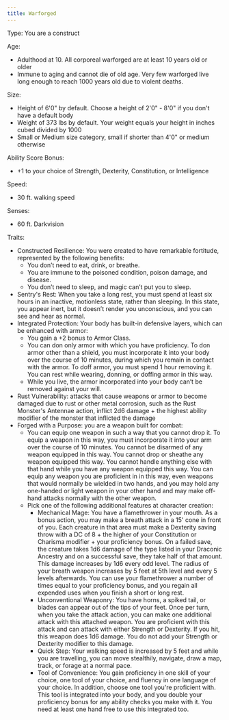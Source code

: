 ```yaml
---
title: Warforged
---
```


Type: You are a construct

Age:

- Adulthood at 10. All corporeal warforged are at least 10 years old or older
- Immune to aging and cannot die of old age. Very few warforged live long enough to reach 1000 years old due to violent deaths.

Size:

- Height of 6'0" by default. Choose a height of 2'0" - 8'0" if you don't have a default body
- Weight of 373 lbs by default. Your weight equals your height in inches cubed divided by 1000
- Small or Medium size category, small if shorter than 4'0" or medium otherwise

Ability Score Bonus:

- +1 to your choice of Strength, Dexterity, Constitution, or Intelligence

Speed:

- 30 ft. walking speed

Senses:

- 60 ft. Darkvision

Traits:

- Constructed Resilience: You were created to have remarkable fortitude, represented by the following benefits:
	- You don’t need to eat, drink, or breathe.
	- You are immune to the poisoned condition, poison damage, and disease.
	- You don’t need to sleep, and magic can’t put you to sleep.
- Sentry's Rest: When you take a long rest, you must spend at least six hours in an inactive, motionless state, rather than sleeping. In this state, you appear inert, but it doesn’t render you unconscious, and you can see and hear as normal.
- Integrated Protection: Your body has built-in defensive layers, which can be enhanced with armor:
	- You gain a +2 bonus to Armor Class.
	- You can don only armor with which you have proficiency. To don armor other than a shield, you must incorporate it into your body over the course of 10 minutes, during which you remain in contact with the armor. To doff armor, you must spend 1 hour removing it. You can rest while wearing, donning, or doffing armor in this way.
	- While you live, the armor incorporated into your body can’t be removed against your will.
- Rust Vulnerability: attacks that cause weapons or armor to become damaged due to rust or other metal corrosion, such as the Rust Monster's Antennae action, inflict 2d6 damage + the highest ability modifier of the monster that inflicted the damage
- Forged with a Purpose: you are a weapon built for combat:
	- You can equip one weapon in such a way that you cannot drop it. To equip a weapon in this way, you must incorporate it into your arm over the course of 10 minutes. You cannot be disarmed of any weapon equipped in this way. You cannot drop or sheathe any weapon equipped this way. You cannot handle anything else with that hand while you have any weapon equipped this way. You can equip any weapon you are proficient in in this way, even weapons that would normally be wielded in two hands, and you may hold any one-handed or light weapon in your other hand and may make off-hand attacks normally with the other weapon.
	- Pick one of the following additional features at character creation:
		- Mechanical Mage: You have a flamethrower in your mouth. As a bonus action, you may make a breath attack in a 15' cone in front of you. Each creature in that area must make a Dexterity saving throw with a DC of 8 + the higher of your Constitution or Charisma modifier + your proficiency bonus. On a failed save, the creature takes 1d6 damage of the type listed in your Draconic Ancestry and on a successful save, they take half of that amount. This damage increases by 1d6 every odd level. The radius of your breath weapon increases by 5 feet at 5th level and every 5 levels afterwards. You can use your flamethrower a number of times equal to your proficiency bonus, and you regain all expended uses when you finish a short or long rest.
		- Unconventional Weaponry: You have horns, a spiked tail, or blades can appear out of the tips of your feet. Once per turn, when you take the attack action, you can make one additional attack with this attached weapon. You are proficient with this attack and can attack with either Strength or Dexterity. If you hit, this weapon does 1d6 damage. You do not add your Strength or Dexterity modifier to this damage.
		- Quick Step: Your walking speed is increased by 5 feet and while you are travelling, you can move stealthily, navigate, draw a map, track, or forage at a normal pace.
		- Tool of Convenience: You gain proficiency in one skill of your choice, one tool of your choice, and fluency in one language of your choice. In addition, choose one tool you're proficient with. This tool is integrated into your body, and you double your proficiency bonus for any ability checks you make with it. You need at least one hand free to use this integrated too.
